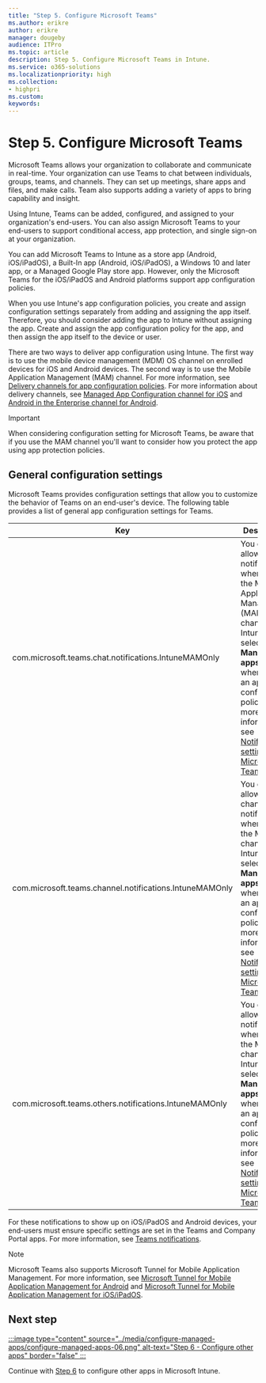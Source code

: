 ```yaml
---
title: "Step 5. Configure Microsoft Teams"
ms.author: erikre
author: erikre
manager: dougeby
audience: ITPro
ms.topic: article
description: Step 5. Configure Microsoft Teams in Intune.
ms.service: o365-solutions
ms.localizationpriority: high
ms.collection:
- highpri
ms.custom:
keywords:
---
```


# Step 5. Configure Microsoft Teams

Microsoft Teams allows your organization to collaborate and communicate in real-time. Your organization can use Teams to chat between individuals, groups, teams, and channels. They can set up meetings, share apps and files, and make calls. Team also supports adding a variety of apps to bring capability and insight.

Using Intune, Teams can be added, configured, and assigned to your organization's end-users. You can also assign Microsoft Teams to your end-users to support conditional access, app protection, and single sign-on at your organization.

You can add Microsoft Teams to Intune as a store app (Android, iOS/iPadOS), a Built-In app (Android, iOS/iPadOS), a Windows 10 and later app, or a Managed Google Play store app. However, only the Microsoft Teams for the iOS/iPadOS and Android platforms support app configuration policies.

When you use Intune's app configuration policies, you create and assign configuration settings separately from adding and assigning the app itself. Therefore, you should consider adding the app to Intune without assigning the app. Create and assign the app configuration policy for the app, and then assign the app itself to the device or user.

There are two ways to deliver app configuration using Intune. The first way is to use the mobile device management (MDM) OS channel on enrolled devices for iOS and Android devices. The second way is to use the Mobile Application Management (MAM) channel. For more information, see [Delivery channels for app configuration policies](apps-config-overview.md#delivery-channels-for-app-configuration-policies). For more information about delivery channels, see [Managed App Configuration channel for iOS](https://developer.apple.com/library/content/samplecode/sc2279/Introduction/Intro.html) and [Android in the Enterprise channel for Android](https://developer.android.com/work/managed-configurations).

> [!IMPORTANT]
> When considering configuration setting for Microsoft Teams, be aware that if you use the MAM channel you'll want to consider how you protect the app using app protection policies.

## General configuration settings

Microsoft Teams provides configuration settings that allow you to customize the behavior of Teams on an end-user's device. The following table provides a list of general app configuration settings for Teams.

| Key | Description |
|---|---|
| com.microsoft.teams.chat.notifications.IntuneMAMOnly | You can allow chat notifications   when using the  Mobile Application   Management (MAM) channel in Intune. You select the **Managed apps** option   when create an app configuration policy. For more information, see [Notification   settings in Microsoft   Teams](/mem/intune/apps/manage-microsoft-teams#notification-settings-in-microsoft-teams). |
| com.microsoft.teams.channel.notifications.IntuneMAMOnly | You can allow channel   notifications when using the MAM channel in Intune. You select the **Managed   apps** option when create an app configuration policy. For more information,   see [Notification settings in Microsoft   Teams](/mem/intune/apps/manage-microsoft-teams#notification-settings-in-microsoft-teams). |
| com.microsoft.teams.others.notifications.IntuneMAMOnly | You can allow other   notifications when using the MAM channel in Intune. You select the **Managed   apps** option when create an app configuration policy. For more information,   see [Notification settings in Microsoft   Teams](/mem/intune/apps/manage-microsoft-teams#notification-settings-in-microsoft-teams). |

For these notifications to show up on iOS/iPadOS and Android devices, your end-users must ensure specific settings are set in the Teams and Company Portal apps. For more information, see [Teams notifications](/mem/intune/apps/manage-microsoft-teams#for-the-notifications-to-show-up-on-ios-and-android-devices).

> [!NOTE]
> Microsoft Teams also supports Microsoft Tunnel for Mobile Application Management. For more information, see [Microsoft Tunnel for Mobile Application Management for Android](/mem/intune/protect/microsoft-tunnel-mam-android) and [Microsoft Tunnel for Mobile Application Management for iOS/iPadOS](/mem/intune/protect/microsoft-tunnel-mam-ios).

## Next step

[:::image type="content" source="../media/configure-managed-apps/configure-managed-apps-06.png" alt-text="Step 6 - Configure other apps" border="false" :::](apps-config-step-6.md)

Continue with [Step 6](apps-config-step-6.md) to configure other apps in Microsoft Intune.